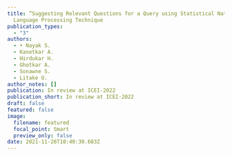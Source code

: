 ```yaml
---
title: ”Suggesting Relevant Questions for a Query using Statistical Natural
  Language Processing Technique
publication_types:
  - "3"
authors:
  - • Nayak S.
  - Kanetkar A.
  - Hirdukar H.
  - Ghotkar A.
  - Sonawne S.
  - Litake O.
author_notes: []
publication: In review at ICEI-2022
publication_short: In review at ICEI-2022
draft: false
featured: false
image:
  filename: featured
  focal_point: Smart
  preview_only: false
date: 2021-11-26T18:40:30.683Z
---
```

